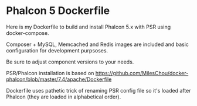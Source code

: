 # Phalcon 5 Dockerfile

Here is my Dockerfile to build and install Phalcon 5.x with PSR using docker-compose. 

Composer + MySQL, Memcached and Redis images are included and basic configuration for development purpsoses.

Be sure to adjust component versions to your needs.

PSR/Phalcon installation is based on https://github.com/MilesChou/docker-phalcon/blob/master/7.4/apache/Dockerfile

Dockerfile uses pathetic trick of renaming PSR config file so it's loaded after Phalcon 
(they are loaded in alphabetical order).
